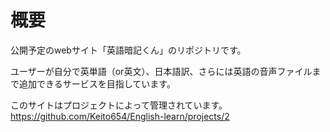 # 概要
公開予定のwebサイト「英語暗記くん」のリポジトリです。

ユーザーが自分で英単語（or英文）、日本語訳、さらには英語の音声ファイルまで追加できるサービスを目指しています。

このサイトはプロジェクトによって管理されています。  
https://github.com/Keito654/English-learn/projects/2
